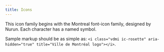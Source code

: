 ```yaml
---
title: Icons
---
```


This icon family begins with the Montreal font-icon family, designed by Nurun. Each character has a named symbol. 

Sample markup should be as simple as: ```<i class="vdmi ic-rosette" aria-hidden="true" title="Ville de Montréal logo"></i>```.